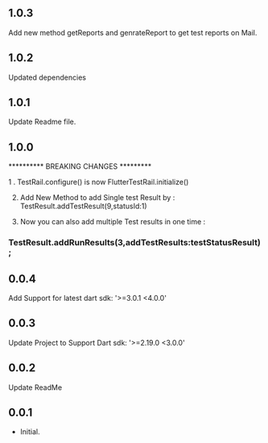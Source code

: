 ## 1.0.3
Add new method getReports and genrateReport to get test reports on Mail.
## 1.0.2
Updated dependencies

## 1.0.1
Update Readme file.

## 1.0.0

********** BREAKING CHANGES *********

1 . TestRail.configure() is now FlutterTestRail.initialize()

2. Add New Method to add Single test Result by : TestResult.addTestResult(9,statusId:1)

3. Now you can also add multiple Test results in one time :
  ### TestResult.addRunResults(3,addTestResults:testStatusResult);

## 0.0.4
Add Support for latest dart sdk: '>=3.0.1 <4.0.0'
## 0.0.3
Update Project to Support Dart sdk: '>=2.19.0 <3.0.0'

## 0.0.2
Update ReadMe

## 0.0.1

* Initial.
